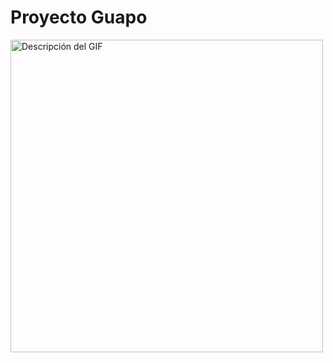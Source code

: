 # Proyecto Guapo

<img style="margin: auto;" src="src/assets/demo_app.gif" alt="Descripción del GIF" width="500" />


